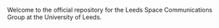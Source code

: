 Welcome to the official repository for the Leeds Space Communications Group at the University of Leeds.
